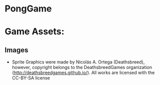# PongGame

# Game Assets:
## Images
* Sprite Graphics were made by Nicolás A. Ortega (Deathsbreed), however, copyright belongs to the DeathsbreedGames organization (http://deathsbreedgames.github.io/). All works are licensed with the CC-BY-SA license
